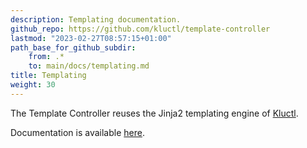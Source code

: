 ```yaml
---
description: Templating documentation.
github_repo: https://github.com/kluctl/template-controller
lastmod: "2023-02-27T08:57:15+01:00"
path_base_for_github_subdir:
    from: .*
    to: main/docs/templating.md
title: Templating
weight: 30
---
```


<!-- WARNING WARNING WARNING -->
<!-- DO NOT EDIT THIS FILE, IT IS AUTO SYNCED FROM github.com/kluctl/template-controller -->
<!-- WARNING WARNING WARNING -->




The Template Controller reuses the Jinja2 templating engine of [Kluctl](https://kluctl.io).

Documentation is available [here](https://kluctl.io/docs/kluctl/reference/templating/).
